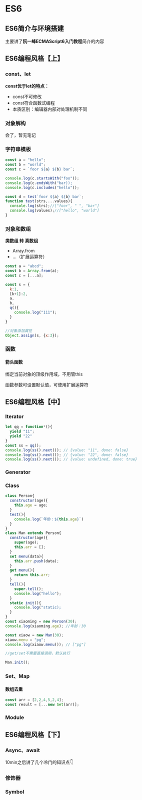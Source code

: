 # ES6

## ES6简介与环境搭建

主要讲了**阮一峰ECMAScript6入门教程**简介的内容

## ES6编程风格【上】

### const、let

**const优于let的特点：**

* const不可修改
* const符合函数式编程
* 本质区别：编辑器内部对处理机制不同

### 对象解构

会了，暂无笔记

### 字符串模板

```js
const a = "hello";
const b = "world";
const c = `foor ${a} ${b} bar`;

console.log(c.startsWith("foo"));
console.log(c.endsWith("bar));
console.log(c.includes("hello"));

const d = test`foor ${a} ${b} bar`;
function test(strs,...values){
  console.log(strs);//["foor", " ", "bar"]
  console.log(values);//["hello", "world"]
}
```

### 对象和数组

**类数组 转 真数组**
* Array.from
* ...（扩展运算符）

```js
const a = "abcd";
const b = Array.from(a);
const c = [...a];

const s = {
  k:1,
  [k+1]:2,
  a,
  b,
  q(){
    console.log("111");
  }
}

//对象添加属性
Object.assign(s, {x:3});
```

### 函数

#### 箭头函数

绑定当前对象的顶级作用域，不用管this

函数参数可设置默认值，可使用扩展运算符

## ES6编程风格【中】

### Iterator

```js
let qq = function*(){
  yield "11";
  yield "22"
}
const ss = qq();
console.log(ss().next()); // {value: "11", done: false}
console.log(ss().next()); // {value: "22", done: false}
console.log(ss().next()); // {value: undefined, done: true}
```

### Generator

### Class

```js
class Person{
  constructor(age){
    this.age = age;
  }
  test(){
    console.log(`年龄：${this.age}`)
  }
}
class Man extends Person{
  constructor(age){
    super(age);
    this.arr = [];
  }
  set menu(data){
    this.arr.push(data);
  }
  get menu(){
    return this.arr;
  }
  tell(){
    super.tell();
    console.log("hello");
  }
  static init(){
    console.log("static);
  }
}
const xiaoming = new Person(30);
console.log(xiaoming.age); //年龄：30

const xiaow = new Man(30);
xiaow.menu = "pg";
console.log(xiaow.menu()); // ["pg"]

//get/set不需要直接调用，默认执行

Man.init();
```

### Set、Map

<!-- [Set、Map详细介绍](../../accumulate/js/SetMap-api-1.md) -->

#### 数组去重

```js
const arr = [2,2,4,5,2,4];
const result = [...new Set(arr)];
```

### Module

## ES6编程风格【下】

### Async、await

10min之后讲了几个冷门的知识点👇

### 修饰器

### Symbol